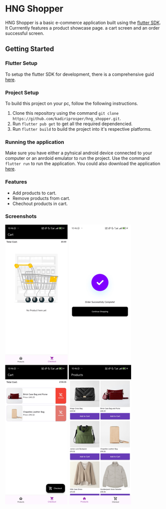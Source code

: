 # HNG Shopper

HNG Shopper is a basic e-commerce application built using the [flutter SDK](https://flutter.dev/). It Currrently features a product showcase page. a cart screen and an order successful screen.

## Getting Started

### Flutter Setup

To setup the flutter SDK for development, there is a comprehensive guid [here](https://docs.flutter.dev/get-started/install).

### Project Setup

To build this project on your pc, follow the following instructions.

1. Clone this repository using the command `git clone  https://github.com/kadiriprosper/hng_shopper.git`.
1. Run `flutter pub get` to get all the required dependencied.
1. Run `flutter build` to build the project into it's respective platforms.

### Running the application

Make sure you have either a pyhsical android device connected to your computer or an anrdoid emulator to run the project.
Use the command `flutter run` to run the application.
You could also download the application [here](https://github.com/kadiriprosper/hng_shopper/archive/refs/heads/master.zip).

### Features

- Add products to cart.
- Remove products from cart.
- Chechout products in cart.

### Screenshots

<img src="https://github.com/kadiriprosper/hng_shopper/blob/master/screenshot/1719870432921.jpg" alt="Splash View" width="200">

<img src="https://github.com/kadiriprosper/hng_shopper/blob/master/screenshot/1719870432948.jpg" alt="Splash View" width="200">

<img src="https://github.com/kadiriprosper/hng_shopper/blob/master/screenshot/1719870432970.jpg" alt="Splash View" width="200">

<img src="https://github.com/kadiriprosper/hng_shopper/blob/master/screenshot/1719870432993.jpg" alt="Splash View" width="200">